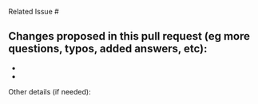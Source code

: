 Related Issue #

Changes proposed in this pull request (eg more questions, typos, added answers, etc):
-
-
-

Other details (if needed):
